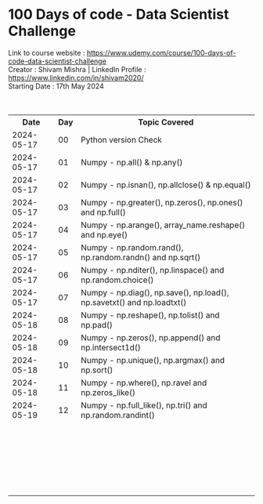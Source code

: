 # 100 Days of code - Data Scientist Challenge
Link to course website : https://www.udemy.com/course/100-days-of-code-data-scientist-challenge
<br>
Creator : Shivam Mishra | LinkedIn Profile : https://www.linkedin.com/in/shivam2020/
<br>
Starting Date : 17th May 2024
<br><br><br>
<table>
  <tr>
    <th>Date</th>
    <th>Day</th>
    <th>Topic Covered</th>
  </tr>
  <tr>
    <td>2024-05-17</td>
    <td>00</td>
    <td>Python version Check</td>
  </tr>
  <tr>
    <td>2024-05-17</td>
    <td>01</td>
    <td>Numpy - np.all() & np.any()</td>
  </tr>
  <tr>
    <td>2024-05-17</td>
    <td>02</td>
    <td>Numpy - np.isnan(), np.allclose() & np.equal()</td>
  </tr>
  <tr>
    <td>2024-05-17</td>
    <td>03</td>
    <td>Numpy - np.greater(), np.zeros(), np.ones() and np.full()</td>
  </tr>
  <tr>
    <td>2024-05-17</td>
    <td>04</td>
    <td>Numpy - np.arange(), array_name.reshape() and np.eye()</td>
  </tr>
  <tr>
    <td>2024-05-17</td>
    <td>05</td>
    <td>Numpy - np.random.rand(), np.random.randn() and np.sqrt()</td>
  </tr>
  <tr>
    <td>2024-05-17</td>
    <td>06</td>
    <td>Numpy - np.nditer(), np.linspace() and np.random.choice()</td>
  </tr>
  <tr>
    <td>2024-05-17</td>
    <td>07</td>
    <td>Numpy - np.diag(), np.save(), np.load(), np.savetxt() and np.loadtxt()</td>
  </tr>
  <tr>
    <td>2024-05-18</td>
    <td>08</td>
    <td>Numpy - np.reshape(), np.tolist() and np.pad()</td>
  </tr>  
  <tr>
    <td>2024-05-18</td>
    <td>09</td>
    <td>Numpy - np.zeros(), np.append() and np.intersect1d()</td>
  </tr>
  <tr>
    <td>2024-05-18</td>
    <td>10</td>
    <td>Numpy - np.unique(), np.argmax() and np.sort()</td>
  </tr>
  <tr>
    <td>2024-05-18</td>
    <td>11</td>
    <td>Numpy - np.where(), np.ravel and np.zeros_like()</td>
  </tr>
  <tr>
    <td>2024-05-19</td>
    <td>12</td>
    <td>Numpy - np.full_like(), np.tri() and np.random.randint()</td>
  </tr>
  <tr>
    <td></td>
    <td></td>
    <td></td>
  </tr>
  <tr>
    <td></td>
    <td></td>
    <td></td>
  </tr>
  <tr>
    <td></td>
    <td></td>
    <td></td>
  </tr>
  <tr>
    <td></td>
    <td></td>
    <td></td>
  </tr>
  <tr>
    <td></td>
    <td></td>
    <td></td>
  </tr>
  <tr>
    <td></td>
    <td></td>
    <td></td>
  </tr>
  <tr>
    <td></td>
    <td></td>
    <td></td>
  </tr>
  <tr>
    <td></td>
    <td></td>
    <td></td>
  </tr>
  <tr>
    <td></td>
    <td></td>
    <td></td>
  </tr>
  <tr>
    <td></td>
    <td></td>
    <td></td>
  </tr>
  <tr>
    <td></td>
    <td></td>
    <td></td>
  </tr>
  <tr>
    <td></td>
    <td></td>
    <td></td>
  </tr>
  <tr>
    <td></td>
    <td></td>
    <td></td>
  </tr>
  <tr>
    <td></td>
    <td></td>
    <td></td>
  </tr>
  <tr>
    <td></td>
    <td></td>
    <td></td>
  </tr>
  <tr>
    <td></td>
    <td></td>
    <td></td>
  </tr>
  <tr>
    <td></td>
    <td></td>
    <td></td>
  </tr>
  <tr>
    <td></td>
    <td></td>
    <td></td>
  </tr>
  <tr>
    <td></td>
    <td></td>
    <td></td>
  </tr>
  <tr>
    <td></td>
    <td></td>
    <td></td>
  </tr>
  <tr>
    <td></td>
    <td></td>
    <td></td>
  </tr>
  <tr>
    <td></td>
    <td></td>
    <td></td>
  </tr>
  <tr>
    <td></td>
    <td></td>
    <td></td>
  </tr>
  <tr>
    <td></td>
    <td></td>
    <td></td>
  </tr>
  <tr>
    <td></td>
    <td></td>
    <td></td>
  </tr>
</table>